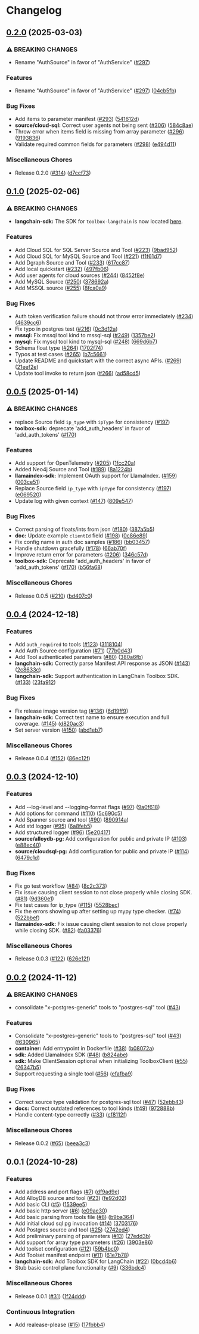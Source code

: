 # Changelog

## [0.2.0](https://github.com/googleapis/genai-toolbox/compare/v0.1.0...v0.2.0) (2025-03-03)


### ⚠ BREAKING CHANGES

* Rename "AuthSource" in favor of "AuthService" ([#297](https://github.com/googleapis/genai-toolbox/issues/297))

### Features

* Rename "AuthSource" in favor of "AuthService" ([#297](https://github.com/googleapis/genai-toolbox/issues/297)) ([04cb5fb](https://github.com/googleapis/genai-toolbox/commit/04cb5fbc3e1876d1cf83d3f3de2c176ee2862d63))


### Bug Fixes

* Add items to parameter manifest ([#293](https://github.com/googleapis/genai-toolbox/issues/293)) ([541612d](https://github.com/googleapis/genai-toolbox/commit/541612d72d0123b285bb9f58c9cf1bfd61ebd902))
* **source/cloud-sql:** Correct user agents not being sent ([#306](https://github.com/googleapis/genai-toolbox/issues/306)) ([584c8ae](https://github.com/googleapis/genai-toolbox/commit/584c8aea438eeb991935b4347c2c3b2cb7144cbf))
* Throw error when items field is missing from array parameter ([#296](https://github.com/googleapis/genai-toolbox/issues/296)) ([9193836](https://github.com/googleapis/genai-toolbox/commit/9193836effaae79204f73a8c5d26668a95d2cb91))
* Validate required common fields for parameters ([#298](https://github.com/googleapis/genai-toolbox/issues/298)) ([e494d11](https://github.com/googleapis/genai-toolbox/commit/e494d11e6e1651138dcd527171f63d4fa8604211))


### Miscellaneous Chores

* Release 0.2.0 ([#314](https://github.com/googleapis/genai-toolbox/issues/314)) ([d7ccf73](https://github.com/googleapis/genai-toolbox/commit/d7ccf730e7c0c752615f8a7ea162836c5f9950da))

## [0.1.0](https://github.com/googleapis/genai-toolbox/compare/v0.0.5...v0.1.0) (2025-02-06)


### ⚠ BREAKING CHANGES

* **langchain-sdk:** The SDK for `toolbox-langchain` is now located [here](https://github.com/googleapis/genai-toolbox-langchain-python).

### Features

* Add Cloud SQL for SQL Server Source and Tool ([#223](https://github.com/googleapis/genai-toolbox/issues/223)) ([9bad952](https://github.com/googleapis/genai-toolbox/commit/9bad9520604aa363a6d73f5ce14686895c2f4333))
* Add Cloud SQL for MySQL Source and Tool ([#221](https://github.com/googleapis/genai-toolbox/issues/221)) ([f1f61d7](https://github.com/googleapis/genai-toolbox/commit/f1f61d70877a1c7cc9080f6d70112bd0c0533473))
* Add Dgraph Source and Tool ([#233](https://github.com/googleapis/genai-toolbox/issues/233)) ([617cc87](https://github.com/googleapis/genai-toolbox/commit/617cc872d1d692138a712d39fb7c1a405e9c1876))
* Add local quickstart ([#232](https://github.com/googleapis/genai-toolbox/issues/232)) ([497fb06](https://github.com/googleapis/genai-toolbox/commit/497fb06fae6d04adaad11fa78eb04282d0225dbd))
* Add user agents for cloud sources ([#244](https://github.com/googleapis/genai-toolbox/issues/244)) ([8452f8e](https://github.com/googleapis/genai-toolbox/commit/8452f8eb4457dcb0e360a9d9ae5b6e14e78806b1))
* Add MySQL Source ([#250](https://github.com/googleapis/genai-toolbox/issues/250)) ([378692a](https://github.com/googleapis/genai-toolbox/commit/378692ab50a90dcc1c3353052d0741cfd318c79d))
* Add MSSQL source ([#255](https://github.com/googleapis/genai-toolbox/issues/255)) ([8fca0a9](https://github.com/googleapis/genai-toolbox/commit/8fca0a95ee5e79e30919b05592af643ba57f3183))


### Bug Fixes

* Auth token verification failure should not throw error immediately ([#234](https://github.com/googleapis/genai-toolbox/issues/234)) ([4639cc6](https://github.com/googleapis/genai-toolbox/commit/4639cc6560f09b6b8203650ccce424ce59aa0c14))
* Fix typo in postgres test ([#216](https://github.com/googleapis/genai-toolbox/issues/216)) ([0c3d12a](https://github.com/googleapis/genai-toolbox/commit/0c3d12ae04a752fddcff06e92967910cdd643bbf))
* **mssql:** Fix mssql tool kind to mssql-sql ([#249](https://github.com/googleapis/genai-toolbox/issues/249)) ([1357be2](https://github.com/googleapis/genai-toolbox/commit/1357be2569b5f8d31b2b72fa83749fa8519fc8bd))
* **mysql:** Fix mysql tool kind to mysql-sql ([#248](https://github.com/googleapis/genai-toolbox/issues/248)) ([669d6b7](https://github.com/googleapis/genai-toolbox/commit/669d6b7239c36f612f02948716cf167c5a2eaa10))
* Schema float type ([#264](https://github.com/googleapis/genai-toolbox/issues/264)) ([1702f74](https://github.com/googleapis/genai-toolbox/commit/1702f74e9937eb4539c38c7152fe474870e61591))
* Typos at test cases ([#265](https://github.com/googleapis/genai-toolbox/issues/265)) ([b7c5661](https://github.com/googleapis/genai-toolbox/commit/b7c5661215c431c8590a60e029f3c340132574b7))
* Update README and quickstart with the correct async APIs. ([#269](https://github.com/googleapis/genai-toolbox/issues/269)) ([21eef2e](https://github.com/googleapis/genai-toolbox/commit/21eef2e198683d2f7fd0e606a4410b4f3a51686e))
* Update tool invoke to return json ([#266](https://github.com/googleapis/genai-toolbox/issues/266)) ([ad58cd5](https://github.com/googleapis/genai-toolbox/commit/ad58cd5855be9e1b73926e16527fb89ce778b8d9))

## [0.0.5](https://github.com/googleapis/genai-toolbox/compare/v0.0.4...v0.0.5) (2025-01-14)


### ⚠ BREAKING CHANGES

* replace Source field `ip_type` with `ipType` for consistency ([#197](https://github.com/googleapis/genai-toolbox/issues/197))
* **toolbox-sdk:** deprecate 'add_auth_headers' in favor of 'add_auth_tokens'  ([#170](https://github.com/googleapis/genai-toolbox/issues/170))

### Features

* Add support for OpenTelemetry ([#205](https://github.com/googleapis/genai-toolbox/issues/205)) ([1fcc20a](https://github.com/googleapis/genai-toolbox/commit/1fcc20a8469794ed8e6846cded44196d26c306be))
* Added Neo4j Source and Tool ([#189](https://github.com/googleapis/genai-toolbox/issues/189)) ([8a1224b](https://github.com/googleapis/genai-toolbox/commit/8a1224b9e0145c4e214d42f14f5308b508ea27ce))
* **llamaindex-sdk:** Implement OAuth support for LlamaIndex. ([#159](https://github.com/googleapis/genai-toolbox/issues/159)) ([003ce51](https://github.com/googleapis/genai-toolbox/commit/003ce510a1fb37a23e4c64fdf21376e0e32ec8ab))
* Replace Source field `ip_type` with `ipType` for consistency ([#197](https://github.com/googleapis/genai-toolbox/issues/197)) ([e069520](https://github.com/googleapis/genai-toolbox/commit/e069520bb79d086dbdd37ebc3ad9bb39b31c8fac))
* Update log with given context ([#147](https://github.com/googleapis/genai-toolbox/issues/147)) ([809e547](https://github.com/googleapis/genai-toolbox/commit/809e547a481bd4af351bbaa2dcfd203b086bb51d))


### Bug Fixes

* Correct parsing of floats/ints from json ([#180](https://github.com/googleapis/genai-toolbox/issues/180)) ([387a5b5](https://github.com/googleapis/genai-toolbox/commit/387a5b56b53ccfe0637a0f44c0ddbec8e991cc39))
* **doc:** Update example `clientId` field ([#198](https://github.com/googleapis/genai-toolbox/issues/198)) ([0c86e89](https://github.com/googleapis/genai-toolbox/commit/0c86e895066ee3dee9ab9bc20fe00934066b67ac))
* Fix config name in auth doc samples ([#186](https://github.com/googleapis/genai-toolbox/issues/186)) ([bb03457](https://github.com/googleapis/genai-toolbox/commit/bb0345767e0550fcda975958f450086e44f6a913))
* Handle shutdown gracefully ([#178](https://github.com/googleapis/genai-toolbox/issues/178)) ([66ab70f](https://github.com/googleapis/genai-toolbox/commit/66ab70f702d7178c61c8d90399483b6125ba01c8))
* Improve return error for parameters  ([#206](https://github.com/googleapis/genai-toolbox/issues/206)) ([346c57d](https://github.com/googleapis/genai-toolbox/commit/346c57da2394e398ee8cc527b84973aa2bcde642))
* **toolbox-sdk:** Deprecate 'add_auth_headers' in favor of 'add_auth_tokens'  ([#170](https://github.com/googleapis/genai-toolbox/issues/170)) ([b56fa68](https://github.com/googleapis/genai-toolbox/commit/b56fa685e379c3515025ed76d9abe61f93365a65))


### Miscellaneous Chores

* Release 0.0.5 ([#210](https://github.com/googleapis/genai-toolbox/issues/210)) ([bd407c0](https://github.com/googleapis/genai-toolbox/commit/bd407c0ab749c9a72523122a2212652f9d97ab03))

## [0.0.4](https://github.com/googleapis/genai-toolbox/compare/v0.0.3...v0.0.4) (2024-12-18)


### Features

* Add `auth_required` to tools ([#123](https://github.com/googleapis/genai-toolbox/issues/123)) ([3118104](https://github.com/googleapis/genai-toolbox/commit/3118104ae17335db073911a88f2ea8ce8d0bfb45))
* Add Auth Source configuration ([#71](https://github.com/googleapis/genai-toolbox/issues/71)) ([77b0d43](https://github.com/googleapis/genai-toolbox/commit/77b0d4317580214c1c9bd542b24371f09fd17fe0))
* Add Tool authenticated parameters ([#80](https://github.com/googleapis/genai-toolbox/issues/80)) ([380a6fb](https://github.com/googleapis/genai-toolbox/commit/380a6fbbd5a5abc3159c96421b0923c117807267))
* **langchain-sdk:** Correctly parse Manifest API response as JSON ([#143](https://github.com/googleapis/genai-toolbox/issues/143)) ([2c8633c](https://github.com/googleapis/genai-toolbox/commit/2c8633c3eb2d936b62fe24c87a6385d5898f4370))
* **langchain-sdk:** Support authentication in LangChain Toolbox SDK. ([#133](https://github.com/googleapis/genai-toolbox/issues/133)) ([23fa912](https://github.com/googleapis/genai-toolbox/commit/23fa912a80e7e02f53a5ad27781e32a5cfa05458))


### Bug Fixes

* Fix release image version tag ([#136](https://github.com/googleapis/genai-toolbox/issues/136)) ([6d19ff9](https://github.com/googleapis/genai-toolbox/commit/6d19ff96e4004c97739ad6a064ef72e57f8da2f2))
* **langchain-sdk:** Correct test name to ensure execution and full coverage. ([#145](https://github.com/googleapis/genai-toolbox/issues/145)) ([d820ac3](https://github.com/googleapis/genai-toolbox/commit/d820ac3767127058dc726b44e469a7adec26783b))
* Set server version ([#150](https://github.com/googleapis/genai-toolbox/issues/150)) ([abd1eb7](https://github.com/googleapis/genai-toolbox/commit/abd1eb702c1ab75d76be624d2f0decd34548f93f))


### Miscellaneous Chores

* Release 0.0.4 ([#152](https://github.com/googleapis/genai-toolbox/issues/152)) ([86ec12f](https://github.com/googleapis/genai-toolbox/commit/86ec12f8c5d67ced5bcd52c9d8e80b17aa11b514))

## [0.0.3](https://github.com/googleapis/genai-toolbox/compare/v0.0.2...v0.0.3) (2024-12-10)


### Features

* Add --log-level and --logging-format flags ([#97](https://github.com/googleapis/genai-toolbox/issues/97)) ([9a0f618](https://github.com/googleapis/genai-toolbox/commit/9a0f618efca13e0accb2656ea74a393e8cda5d40))
* Add options for command ([#110](https://github.com/googleapis/genai-toolbox/issues/110)) ([5c690c5](https://github.com/googleapis/genai-toolbox/commit/5c690c5c30515ae790b045677ef518106c52a491))
* Add Spanner source and tool ([#90](https://github.com/googleapis/genai-toolbox/issues/90)) ([890914a](https://github.com/googleapis/genai-toolbox/commit/890914aae0989d181b26efa940326a5c2f559959))
* Add std logger ([#95](https://github.com/googleapis/genai-toolbox/issues/95)) ([6a8feb5](https://github.com/googleapis/genai-toolbox/commit/6a8feb51f0d148607f52c4a5c755faa9e3b7e6a4))
* Add structured logger ([#96](https://github.com/googleapis/genai-toolbox/issues/96)) ([5e20417](https://github.com/googleapis/genai-toolbox/commit/5e2041755163932c6c3135fad2404cffd22cb463))
* **source/alloydb-pg:** Add configuration for public and private IP ([#103](https://github.com/googleapis/genai-toolbox/issues/103)) ([e88ec40](https://github.com/googleapis/genai-toolbox/commit/e88ec409d14c85d6b0896c45d9957cce9097912a))
* **source/cloudsql-pg:** Add configuration for public and private IP ([#114](https://github.com/googleapis/genai-toolbox/issues/114)) ([6479c1d](https://github.com/googleapis/genai-toolbox/commit/6479c1dbe26f05438df9c2289118da558eee0a0d))


### Bug Fixes

* Fix go test workflow ([#84](https://github.com/googleapis/genai-toolbox/issues/84)) ([8c2c373](https://github.com/googleapis/genai-toolbox/commit/8c2c373d359b718b2182f566bc245a2a8fa03333))
* Fix issue causing client session to not close properly while closing SDK. ([#81](https://github.com/googleapis/genai-toolbox/issues/81)) ([9d360e1](https://github.com/googleapis/genai-toolbox/commit/9d360e16eab664992bca9d6b01dbec12c9d5d2e1))
* Fix test cases for ip_type ([#115](https://github.com/googleapis/genai-toolbox/issues/115)) ([5528bec](https://github.com/googleapis/genai-toolbox/commit/5528bec8ed8c7efa03979abedc98102bff4abed8))
* Fix the errors showing up after setting up mypy type checker. ([#74](https://github.com/googleapis/genai-toolbox/issues/74)) ([522bbef](https://github.com/googleapis/genai-toolbox/commit/522bbefa7b305a1695bb21ce4a9c92429cde4ee9))
* **llamaindex-sdk:** Fix issue causing client session to not close properly while closing SDK. ([#82](https://github.com/googleapis/genai-toolbox/issues/82)) ([fa03376](https://github.com/googleapis/genai-toolbox/commit/fa03376bbc4b9dba93a471b13225c8f1a37187c2))


### Miscellaneous Chores

* Release 0.0.3 ([#122](https://github.com/googleapis/genai-toolbox/issues/122)) ([626e12f](https://github.com/googleapis/genai-toolbox/commit/626e12fdb3e27996e9e4a8c9661563ec3c3bcc5c))

## [0.0.2](https://github.com/googleapis/genai-toolbox/compare/v0.0.1...v0.0.2) (2024-11-12)


### ⚠ BREAKING CHANGES

* consolidate "x-postgres-generic" tools to "postgres-sql" tool ([#43](https://github.com/googleapis/genai-toolbox/issues/43))

### Features

* Consolidate "x-postgres-generic" tools to "postgres-sql" tool ([#43](https://github.com/googleapis/genai-toolbox/issues/43)) ([f630965](https://github.com/googleapis/genai-toolbox/commit/f6309659374bc9cb500cc54dd4220baa0a451a3b))
* **container:** Add entrypoint in Dockerfile ([#38](https://github.com/googleapis/genai-toolbox/issues/38)) ([b08072a](https://github.com/googleapis/genai-toolbox/commit/b08072a80034a34a394dea82838422bd6cb0d23a))
* **sdk:** Added LlamaIndex SDK ([#48](https://github.com/googleapis/genai-toolbox/issues/48)) ([b824abe](https://github.com/googleapis/genai-toolbox/commit/b824abe72fbf518ec91fb12e5270c0a19e776d2f))
* **sdk:** Make ClientSession optional when initializing ToolboxClient ([#55](https://github.com/googleapis/genai-toolbox/issues/55)) ([26347b5](https://github.com/googleapis/genai-toolbox/commit/26347b5a5e71434d7bd2b7a9e6458247e75e3969))
* Support requesting a single tool ([#56](https://github.com/googleapis/genai-toolbox/issues/56)) ([efafba9](https://github.com/googleapis/genai-toolbox/commit/efafba9033e046905552f149f59893a4fad41afb))


### Bug Fixes

* Correct source type validation for postgres-sql tool ([#47](https://github.com/googleapis/genai-toolbox/issues/47)) ([52ebb43](https://github.com/googleapis/genai-toolbox/commit/52ebb431b784d160508273492d904d3b101afeb9))
* **docs:** Correct outdated references to tool kinds ([#49](https://github.com/googleapis/genai-toolbox/issues/49)) ([972888b](https://github.com/googleapis/genai-toolbox/commit/972888b9d64e1fea1d9a56b13268235ea55b9d66))
* Handle content-type correctly ([#33](https://github.com/googleapis/genai-toolbox/issues/33)) ([cf8112f](https://github.com/googleapis/genai-toolbox/commit/cf8112f85610833f2f4f2817a65fc4f7cf2322d8))


### Miscellaneous Chores

* Release 0.0.2 ([#65](https://github.com/googleapis/genai-toolbox/issues/65)) ([beea3c3](https://github.com/googleapis/genai-toolbox/commit/beea3c32d94d605973ba06b71a37b7c1bd4787bf))

## 0.0.1 (2024-10-28)


### Features

* Add address and port flags ([#7](https://github.com/googleapis/genai-toolbox/issues/7)) ([df9ad9e](https://github.com/googleapis/genai-toolbox/commit/df9ad9e33f99e6e5b692d9a99c2a90fbe3667265))
* Add AlloyDB source and tool ([#23](https://github.com/googleapis/genai-toolbox/issues/23)) ([fe92d02](https://github.com/googleapis/genai-toolbox/commit/fe92d02ae2ac2e70769dd2ee177cab91233a01cd))
* Add basic CLI ([#5](https://github.com/googleapis/genai-toolbox/issues/5)) ([1539ee5](https://github.com/googleapis/genai-toolbox/commit/1539ee56dddbee3a19069ef887375e76503fbdbd))
* Add basic http server ([#6](https://github.com/googleapis/genai-toolbox/issues/6)) ([e09ae30](https://github.com/googleapis/genai-toolbox/commit/e09ae30a90083a3777f91dd661e5a85bacdd48ba))
* Add basic parsing from tools file ([#8](https://github.com/googleapis/genai-toolbox/issues/8)) ([b9ba364](https://github.com/googleapis/genai-toolbox/commit/b9ba364fb66a884178d207e57310e07cf8d6cff1))
* Add initial cloud sql pg invocation ([#14](https://github.com/googleapis/genai-toolbox/issues/14)) ([3703176](https://github.com/googleapis/genai-toolbox/commit/3703176fce110ebb999deeb73d6b3aba29dee276))
* Add Postgres source and tool ([#25](https://github.com/googleapis/genai-toolbox/issues/25)) ([2742ed4](https://github.com/googleapis/genai-toolbox/commit/2742ed48b8d52f748a9edbc520068e1b88d82758))
* Add preliminary parsing of parameters ([#13](https://github.com/googleapis/genai-toolbox/issues/13)) ([27edd3b](https://github.com/googleapis/genai-toolbox/commit/27edd3b5f671b2ce7677729fae4e56381271c990))
* Add support for array type parameters ([#26](https://github.com/googleapis/genai-toolbox/issues/26)) ([3903e86](https://github.com/googleapis/genai-toolbox/commit/3903e860bc67a7b385e316220ba4ea37e00c20f2))
* Add toolset configuration ([#12](https://github.com/googleapis/genai-toolbox/issues/12)) ([59b4bc0](https://github.com/googleapis/genai-toolbox/commit/59b4bc07f4b8521c188d10ed047eee817d19e424))
* Add Toolset manifest endpoint ([#11](https://github.com/googleapis/genai-toolbox/issues/11)) ([61e7b78](https://github.com/googleapis/genai-toolbox/commit/61e7b78ad8af2e51f824ced32d14234fa32da30a))
* **langchain-sdk:** Add Toolbox SDK for LangChain ([#22](https://github.com/googleapis/genai-toolbox/issues/22)) ([0bcd4b6](https://github.com/googleapis/genai-toolbox/commit/0bcd4b6e418a8e43f2b7b74a0969da171e2081bf))
* Stub basic control plane functionality  ([#9](https://github.com/googleapis/genai-toolbox/issues/9)) ([336bdc4](https://github.com/googleapis/genai-toolbox/commit/336bdc4d56580637afff2313bef64b50b148faca))


### Miscellaneous Chores

* Release 0.0.1 ([#31](https://github.com/googleapis/genai-toolbox/issues/31)) ([1f24ddd](https://github.com/googleapis/genai-toolbox/commit/1f24dddb4b24ff4336998bf43acaf4607a48ff66))


### Continuous Integration

* Add realease-please ([#15](https://github.com/googleapis/genai-toolbox/issues/15)) ([17fbbb4](https://github.com/googleapis/genai-toolbox/commit/17fbbb49b05996c2c43df4b72cf08488224c522a))
